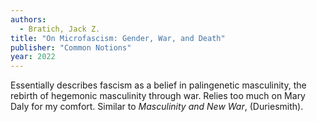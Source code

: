 ```yaml
---
authors:
  - Bratich, Jack Z.
title: "On Microfascism: Gender, War, and Death"
publisher: "Common Notions"
year: 2022
---
```


Essentially describes fascism as a belief in palingenetic masculinity,
the rebirth of hegemonic masculinity through war. Relies too much on
Mary Daly for my comfort. Similar to *Masculinity and New War*,
(Duriesmith).
